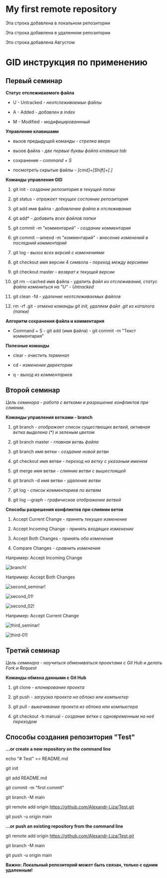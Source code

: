 # My first remote repository

Эта строка добавлена в локальном репозитории

Эта строка добавлена в удаленном репозитории

Это строка добавлена Августом



# **GID инструкция по применению**

## **Первый семинар**

**Статус отслеживаемого файла**

* U - Untracked - *неотслеживаемые файлы*

* A - Added - *добавлен в index*

* M - Modified - *модифицированнный*

**Управление клавишами**

* вызов предыдущей команды - *стрелка вверх*

* вызов файла - *две первые буквы файла клавиша tab*

* сохранение - *command + S*

* посмотреть скрытые файлы - *[cmd]+[Shift]+[.]*

**Команды управления GID**

1. git init - *создание репозитория в текущей папке*

2. git status - *отражает текущее состояние репозитория*

3. git add имя файла - *добавление файла в отслеживание*

4. git add* - *добавить всех файлов папки*

5. git commit -m "комментарий" - *создание комментария*

6. git commit --amend -m "комментарий" - *внесение изменений в последний комментарий*

7. git log - *вызоз всех версий с изменениями*

8. git checkout имя версии 4 символа - *переход между версиями*

9. git checkout master - *возврат к текущей версии*

10. git rm --cached имя файла - *удалить файл из отслеживания, статус файла измениться на "U" - Untracked*
11. git clean -fd - *удаление неотслеживаемых файлов*

12. rm -rf .git - *отмена команды git init, удаляем файл .git из каталога (папки)*

**Алгоритм сохранения файла и комментария**

* Command + S - git add (имя файла) - git commit -m "Текст комментария"

**Полезные команды**

* clear - *очистить терминал*

* cd - *изменение директории*

* q - *выход из комментариев*

## **Второй семинар**

_Цель семинара - работа с ветками и разрешение конфликтов при слиянии._

**Команды управления ветками - branch**

1. git branch - _отображает список существющих ветвей, активная ветка выделена (*) и зеленым цветом_

2. git branch master - _главная ветвь файла_

3. git branch имя ветки - _создание новой ветви_

4. git checkout имя ветви - _переход на ветку с указаным именем_

5. git merge имя ветви - _слияние ветви с вышестоящей_

6. git branch -d имя ветви - _удаление ветви_

7. git log - _список комментариев по ветвям_

8. git log --graph - _графическое отображение ветвей_

**Способы разрешения конфликтов при слиянии веток**

1. Accept Current Change - *принять текущее изменение*

2. Accept Incoming Change - *принять входящее изменение*

3. Accept Both Changes - *принять оба изменения*

4. Compare Changes - *сравнить изменения*

Например: Accept Incoming Change

![branch!](branch.jpg)

Например: Accept Both Changes

![second_seminar!](second_seminar.jpg)

![second_01!](second_01.jpg)

![second_02!](second_02.jpg)

Например: Accept Current Change

![third_seminar!](third_seminar.jpg)

![third-01!](third-01.jpg)

## **Третий семинар**

_Цель семинара - научиться обмениваться проектами с Git Hub и делать Fork и Request_

**Команды обмена данными с Git Hub**

1. git clone - _клонирование проекта_

2. git push - _загрузка проекта на облоко или компьютер_

3. git pull - _выкачивание проекта из облока или компьютера_

4. git checkout -b manual - _создание ветки с одновременным на неё переходом_

## **Способы создания репозитория "Test"**

**…or create a new repository on the command line**

echo "# Test" >> README.md

git init

git add README.md

git commit -m "first commit"

git branch -M main

git remote add origin https://github.com/Alexandr-Liza/Test.git

git push -u origin main

**…or push an existing repository from the command line**

git remote add origin https://github.com/Alexandr-Liza/Test.git

git branch -M main

git push -u origin main

**Важно: Локальный репозиторий может быть связан, только с одним удаленным!**

